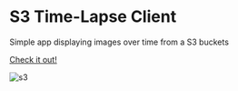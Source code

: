 # S3 Time-Lapse Client

Simple app displaying images over time from a S3 buckets

[Check it out!](https://s3-time-lapse.herokuapp.com/devteam)

![s3](https://worldvectorlogo.com/logos/aws-s3.svg)

